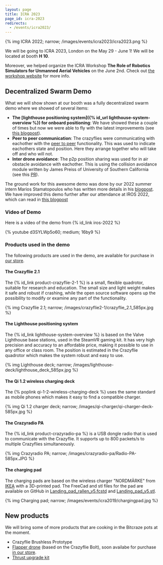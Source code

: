```yaml
---
layout: page
title: ICRA 2023
page_id: icra-2023
redirects:
  - /events/icra2023/
---
```


{% img ICRA 2022; narrow; /images/events/icra2023/icra2023.png %}


We will be going to ICRA 2023, London on the May 29 - June 1! We will be located at booth **H 10**.

Moreover, we helped organize the ICRA Workshop **The Role of Robotics Simulators for Unmanned Aerial Vehicles** on the June 2nd. Check out [the workshop website](https://imrclab.github.io/workshop-uav-sims-icra2023/) for more info.



## Decentralized Swarm Demo

What we will show  shown at our booth was a fully decentralized swarm demo where we showed of several items:

- **The [lighthouse positioning system]({% id_url lighthouse-system-overview %}) for onboard positioning**: We have showed these a couple of times but now we were able to fly with the latest improvements (see [this blogpost](/2022/03/multiple-base-stations-with-lighthouse/)).
- **Peer to peer communication**: The crazyflies were communicating with eachother with the [peer to peer](/documentation/repository/crazyflie-firmware/master/functional-areas/p2p_api/) functionality. This was used to indicate eachothers state and position. Here they arrange together who will take off and who will not.
- **Inter drone avoidance**: The p2p position sharing was used for in air obstacle avoidance with eachother. This is using the collision avoidance module written by James Preiss of University of Southern California (see this [PR](https://github.com/bitcraze/crazyflie-firmware/pull/628)).

The ground work for this awesome demo was done by our 2022 summer intern Marios Stamatopoulos who has written more details in his [blogpost](/2022/08/our-intern-marios-summer-work-on-swarms/). We have improved this demo further after our attendance at IROS 2022, which can read in [this blogpost](/2022/11/the-iros-2022-demo/)

### Video of Demo

Here is a video of the demo from {% id_link iros-2022 %}

{% youtube d3SYLWp5o60; medium; 16by9 %}

### Products used in the demo

The following products are used in the demo, are available for purchase in
[our store](https://store.bitcraze.io/).

#### The Crazyflie 2.1

The {% id_link product-crazyflie-2-1 %}
is a small, flexible quadrotor, suitable for research and education. The small
size and light weight makes it safe and robust if crashing, while the open source
software opens up the possibility to modify or examine any part of the functionality.

{% img Crazyflie 2.1; narrow; /images/crazyflie2-1/crazyflie_2.1_585px.jpg %}

#### The Lighthouse positioning system

The {% id_link lighthouse-system-overview %}
is based on the Valve Lighthouse base stations,
used in the SteamVR gaming kit. It has very high precision and
accuracy to an affordable price, making it possible to use in any office or
class room. The position is estimated in the Crazyflie quadrotor which makes the system
robust and easy to use.

{% img Lighthouse deck; narrow; /images/lighthouse-deck/lighthouse_deck_585px.jpg %}

#### The Qi 1.2 wireless charging deck

The {% poplink qi-1-2-wireless-charging-deck %}
uses the same standard as mobile phones which
makes it easy to find a compatible charger.

{% img Qi 1.2 charger deck; narrow; /images/qi-charger/qi-charger-deck-585px.jpg %}

#### The Crazyradio PA

The {% id_link product-crazyradio-pa %}
is a USB dongle radio that is used to communicate with the Crazyflie.
It supports up to 800 packets/s to multiple Crazyflies simultaneously.

{% img Crazyradio PA; narrow; /images/crazyradio-pa/Radio-PA-585px.JPG %}

#### The charging pad

The charging pads are based on the wireless charger "NORDMÄRKE" from [IKEA](https://www.ikea.com/)
with a 3D-printed pad. The FreeCad and stl files for the pad are available on GitHub in
[Landing_pad_rallen_v5.fcstd](https://github.com/bitcraze/bitcraze-mechanics/blob/master/models/Landing_pad_rallen_v5.fcstd) and
[Landing_pad_v5.stl](https://github.com/bitcraze/bitcraze-mechanics/blob/master/models/Landing_pad_v5.stl).

{% img Charging pad; narrow; /images/events/icra2019/chargingpad.jpg %}


## New products

We will bring some of more products that are cooking in the Bitcraze pots at the moment.

* Crazyflie Brushless Prototype
* [Flapper drone](https://flapper-drones.com/wp/) (based on the Crazyflie Bolt), soon availabe for purchase [in our store](https://store.bitcraze.io/products/flapper-nimble-starter-kit).
* [Thrust upgrade kit](/2022/10/thrust-upgrade-kit-for-the-crazyflie-2-1/)
